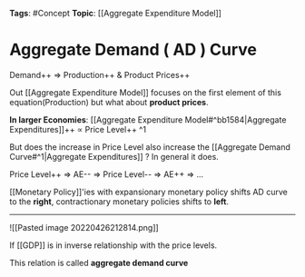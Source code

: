 
**Tags**: #Concept 
**Topic**: [[Aggregate Expenditure Model]]

# Aggregate Demand ( AD ) Curve
Demand++ => Production++ & Product Prices++

Out [[Aggregate Expenditure Model]] focuses on the first element of this equation(Production) but what about **product prices**.

**In larger Economies**:
[[Aggregate Expenditure Model#^bb1584|Aggregate Expenditures]]++ $\propto$ Price Level++
^1

But does the increase in Price Level also increase the [[Aggregate Demand Curve#^1|Aggregate Expenditures]] ?
In general it does.

Price Level++ => AE-- => Price Level-- => AE++ => ...

[[Monetary Policy]]'ies with expansionary monetary policy shifts AD curve to the **right**,
contractionary monetary policies shifts to **left**.

---

![[Pasted image 20220426212814.png]]

If [[GDP]] is in inverse relationship with the price levels.

This relation is called **aggregate demand curve**

